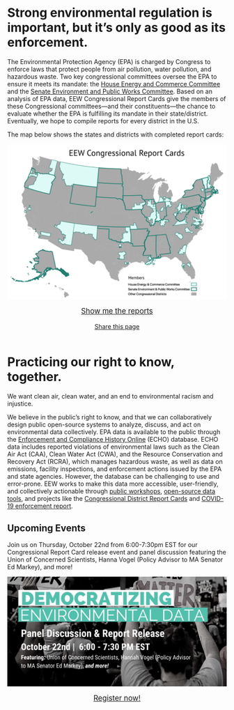 <!--This is the main content file to edit for this page. It is embedded in src/pages/index.js, which adds additional content-->

# Strong environmental regulation is important, but it’s only as good as its enforcement.

The Environmental Protection Agency (EPA) is charged by Congress to enforce laws that protect people from air pollution, water pollution, and hazardous waste. Two key congressional committees oversee the EPA to ensure it meets its mandate: the <a href="https://energycommerce.house.gov/" target=_blank >House Energy and Commerce Committee</a> and the <a href="https://www.epw.senate.gov/public/" target=_blank >Senate Environment and Public Works Committee</a>. Based on an analysis of EPA data, EEW Congressional Report Cards give the members of these Congressional committees—and their constituents—the chance to evaluate whether the EPA is fulfilling its mandate in their state/district. Eventually, we hope to compile reports for every district in the U.S.

The map below shows the states and districts with completed report cards:


[![Map of representatives on EPA oversight committees, covered by EEW Congressional Report Cards project](eew-map.png)](/reports "EEW's Reports Page")

<center><a href="/reports"><big>Show me the reports</big></a></center>

<br />

<!--handy encoder if you want to change the tweet text: https://meyerweb.com/eric/tools/dencoder/ -->
<center><a href="https://twitter.com/intent/tweet?text=EPA%20is%20overseen%20by%20two%20congressional%20committees.%20%40EnviroDGI%20took%20a%20look%20at%20environmental%20enforcement%20in%20committee%20members%27%20home%20districts%3A%20environmentalenforcementwatch.org%20%23EEWatch" target=_blank >Share this page</a></center>

<br />

# Practicing our right to know, together.

We want clean air, clean water, and an end to environmental racism and injustice. 

We believe in the public’s right to know, and that we can collaboratively design public open-source systems to analyze, discuss, and act on environmental data collectively. EPA data is available to the public through the <a href="https://echo.epa.gov/" target=_blank >Enforcement and Compliance History Online</a> (ECHO) database. ECHO data includes reported violations of environmental laws such as the Clean Air Act (CAA), Clean Water Act (CWA), and the Resource Conservation and Recovery Act (RCRA), which manages hazardous waste, as well as data on emissions, facility inspections, and enforcement actions issued by the EPA and state agencies. However, the database can be challenging to use and error-prone. EEW works to make this data more accessible, user-friendly, and collectively actionable through <a href="/events">public workshops</a>, <a href="https://github.com/edgi-govdata-archiving" target=_blank >open-source data tools</a>, and projects like the <a href="/reports">Congressional District Report Cards</a> and <a href="https://envirodatagov.org/more-permission-to-pollute-the-decline-of-epa-enforcement-and-industry-compliance-during-covid/" target=_blank >COVID-19 enforcement report</a>.

## Upcoming Events

Join us on Thursday, October 22nd from 6:00-7:30pm EST for our Congressional Report Card release event and panel discussion featuring the Union of Concerned Scientists, Hanna Vogel (Policy Advisor to MA Senator Ed Markey), and more!

<a href="https://us02web.zoom.us/webinar/register/WN_dAn8xJF9Tqm1aiC1A8Ysig" target=_blank >

  ![Panel Discussion & Report Release October 22 6-7:30pm EST Featuring Union of Concerned Scientists, Hanah Vogel (Policy Advisor to MA Senator Ed Markey), and more](release-event.png)

  <big><center>Register now!</center></big>
  
</a>
